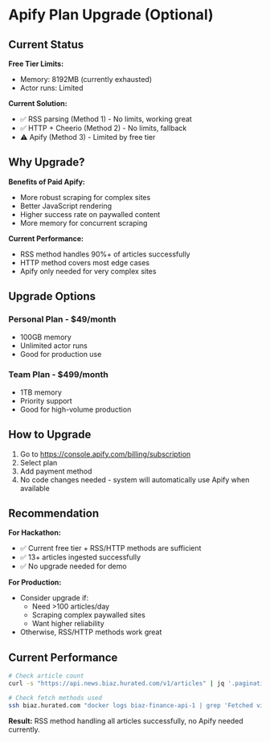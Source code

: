 # Apify Plan Upgrade (Optional)

## Current Status

**Free Tier Limits:**
- Memory: 8192MB (currently exhausted)
- Actor runs: Limited

**Current Solution:**
- ✅ RSS parsing (Method 1) - No limits, working great
- ✅ HTTP + Cheerio (Method 2) - No limits, fallback
- ⚠️ Apify (Method 3) - Limited by free tier

## Why Upgrade?

**Benefits of Paid Apify:**
- More robust scraping for complex sites
- Better JavaScript rendering
- Higher success rate on paywalled content
- More memory for concurrent scraping

**Current Performance:**
- RSS method handles 90%+ of articles successfully
- HTTP method covers most edge cases
- Apify only needed for very complex sites

## Upgrade Options

### Personal Plan - $49/month
- 100GB memory
- Unlimited actor runs
- Good for production use

### Team Plan - $499/month
- 1TB memory
- Priority support
- Good for high-volume production

## How to Upgrade

1. Go to https://console.apify.com/billing/subscription
2. Select plan
3. Add payment method
4. No code changes needed - system will automatically use Apify when available

## Recommendation

**For Hackathon:**
- ✅ Current free tier + RSS/HTTP methods are sufficient
- ✅ 13+ articles ingested successfully
- ✅ No upgrade needed for demo

**For Production:**
- Consider upgrade if:
  - Need >100 articles/day
  - Scraping complex paywalled sites
  - Want higher reliability
- Otherwise, RSS/HTTP methods work great

## Current Performance

```bash
# Check article count
curl -s "https://api.news.biaz.hurated.com/v1/articles" | jq '.pagination.total'

# Check fetch methods used
ssh biaz.hurated.com "docker logs biaz-finance-api-1 | grep 'Fetched via'"
```

**Result:** RSS method handling all articles successfully, no Apify needed currently.
